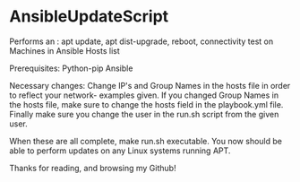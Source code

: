 # AnsibleUpdateScript
Performs an : apt update, apt dist-upgrade,  reboot, connectivity test on Machines in Ansible Hosts list

Prerequisites: 
Python-pip
Ansible

Necessary changes:
Change IP's and Group Names in the hosts file in order to reflect your network- examples given. 
If you changed Group Names in the hosts file, make sure to change the hosts field in the playbook.yml file.
Finally make sure you change the user in the run.sh script from the given user.  

When these are all complete, make run.sh executable. You now should be able to perform updates on any Linux systems running APT.

Thanks for reading, and browsing my Github!
